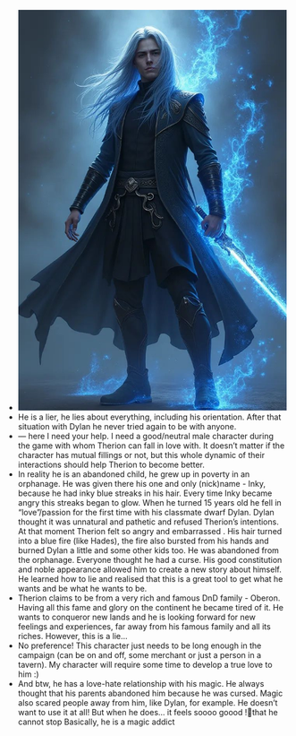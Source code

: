 - ![Therion_Oberon.jpeg](../assets/Therion_Oberon_1728418501310_0.jpeg)
- He is a lier, he lies about everything, including his orientation. After
  that situation with Dylan he never tried again to be with anyone.
- —
  here I need your help. I need a good/neutral male character during the 
  game with whom Therion can fall in love with. It doesn’t matter if the 
  character has mutual fillings or not, but this whole dynamic of their 
  interactions should help Therion to become better.
- In reality he is an abandoned child, he grew up in poverty in an 
  orphanage. He was given there his one and only (nick)name - Inky, 
  because he had inky blue streaks in his hair. Every time Inky became 
  angry this streaks began to glow.
  When he turned 15 years old he fell
   in “love”/passion for the first time with his classmate dwarf Dylan. 
  Dylan thought it was unnatural and pathetic and refused Therion’s 
  intentions. At that moment Therion felt so angry and embarrassed . His 
  hair turned into a blue fire (like Hades), the fire also bursted from 
  his hands and burned Dylan a little and some other kids too.
  He was abandoned from the orphanage. Everyone thought he had a curse.
  His
   good constitution and noble appearance allowed him to create a new 
  story about himself. He learned how to lie and realised that this is a 
  great tool to get what he wants and be what he wants to be.
- Therion claims to be from a very rich and famous DnD family - Oberon.
  Having
   all this fame and glory on the continent he became tired of it. He 
  wants to conqueror new lands and he is looking forward for new feelings 
  and experiences, far away from his famous family and all its riches.
  However, this is a lie…
- No preference! This character just needs to be long enough in the 
  campaign (can be on and off, some merchant or just a person in a 
  tavern). My character will require some time to develop a true love to 
  him :)
- And btw, he has a love-hate relationship with his magic. He always 
  thought that his parents abandoned him because he was cursed. Magic also
   scared people away from him, like Dylan, for example.
  He doesn’t want to use it at all! But when he does… it feels soooo goood !🫠that he cannot stop
  Basically, he is a magic addict
